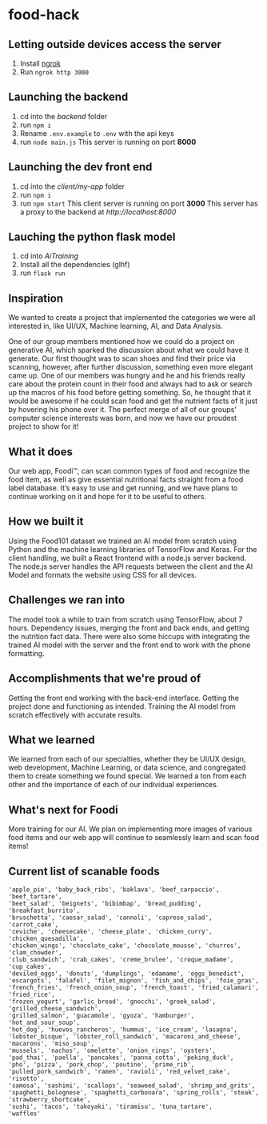 # food-hack

## Letting outside devices access the server
1. Install [ngrok](https://ngrok.com/download)
2. Run `ngrok http 3000`

## Launching the backend
1. cd into the *backend* folder
2. run `npm i`
3. Rename `.env.example` to `.env` with the api keys
4. run `node main.js`
This server is running on port **8000**


## Launching the dev front end
1. cd into the *client/my-app* folder
2. run `npm i`
3. run `npm start`
This client server is running on port **3000**
This server has a proxy to the backend at _http://localhost:8000_

## Lauching the python flask model
1. cd into *AiTraining*
2. Install all the dependencies (glhf)
3. run `flask run`



## Inspiration

We wanted to create a project that implemented the categories we were all interested in, like UI/UX, Machine learning, AI, and Data Analysis.

One of our group members mentioned how we could do a project on generative AI, which sparked the discussion about what we could have it generate. Our first thought was to scan shoes and find their price via scanning, however, after further discussion, something even more elegant came up. One of our members was hungry and he and his friends really care about the protein count in their food and always had to ask or search up the macros of his food before getting something. So, he thought that it would be awesome if he could scan food and get the nutrient facts of it just by hovering his phone over it. The perfect merge of all of our groups' computer science interests was born, and now we have our proudest project to show for it! 


## What it does

Our web app, Foodi™️, can scan common types of food and recognize the food item, as well as give essential nutritional facts straight from a food label database. It’s easy to use and get running, and we have plans to continue working on it and hope for it to be useful to others. 

## How we built it
Using the Food101 dataset we trained an AI model from scratch using Python and the machine learning libraries of TensorFlow and Keras. For the client handling, we built a React frontend with a node.js server backend. The node.js server handles the API requests between the client and the AI Model and formats the website using CSS for all devices.

## Challenges we ran into
The model took a while to train from scratch using TensorFlow, about 7 hours. Dependency issues, merging the front and back ends, and getting the nutrition fact data. There were also some hiccups with 
 integrating the trained AI model with the server and the front end to work with the phone formatting.

## Accomplishments that we're proud of
Getting the front end working with the back-end interface. Getting the project done and functioning as intended. Training the AI model from scratch effectively with accurate results.

## What we learned
We learned from each of our specialties, whether they be UI/UX design, web development, Machine Learning, or data science, and congregated them to create something we found special. We learned a ton from each other and the importance of each of our individual experiences. 


## What's next for Foodi
More training for our AI. We plan on implementing more images of various food items and our web app will continue to seamlessly learn and scan food items!


## Current list of scanable foods
    'apple_pie', 'baby_back_ribs', 'baklava', 'beef_carpaccio', 'beef_tartare', 
    'beet_salad', 'beignets', 'bibimbap', 'bread_pudding', 'breakfast_burrito', 
    'bruschetta', 'caesar_salad', 'cannoli', 'caprese_salad', 'carrot_cake', 
    'ceviche', 'cheesecake', 'cheese_plate', 'chicken_curry', 'chicken_quesadilla', 
    'chicken_wings', 'chocolate_cake', 'chocolate_mousse', 'churros', 'clam_chowder', 
    'club_sandwich', 'crab_cakes', 'creme_brulee', 'croque_madame', 'cup_cakes', 
    'deviled_eggs', 'donuts', 'dumplings', 'edamame', 'eggs_benedict', 
    'escargots', 'falafel', 'filet_mignon', 'fish_and_chips', 'foie_gras', 
    'french_fries', 'french_onion_soup', 'french_toast', 'fried_calamari', 'fried_rice', 
    'frozen_yogurt', 'garlic_bread', 'gnocchi', 'greek_salad', 'grilled_cheese_sandwich', 
    'grilled_salmon', 'guacamole', 'gyoza', 'hamburger', 'hot_and_sour_soup', 
    'hot_dog', 'huevos_rancheros', 'hummus', 'ice_cream', 'lasagna', 
    'lobster_bisque', 'lobster_roll_sandwich', 'macaroni_and_cheese', 'macarons', 'miso_soup', 
    'mussels', 'nachos', 'omelette', 'onion_rings', 'oysters', 
    'pad_thai', 'paella', 'pancakes', 'panna_cotta', 'peking_duck', 
    'pho', 'pizza', 'pork_chop', 'poutine', 'prime_rib', 
    'pulled_pork_sandwich', 'ramen', 'ravioli', 'red_velvet_cake', 'risotto', 
    'samosa', 'sashimi', 'scallops', 'seaweed_salad', 'shrimp_and_grits', 
    'spaghetti_bolognese', 'spaghetti_carbonara', 'spring_rolls', 'steak', 'strawberry_shortcake', 
    'sushi', 'tacos', 'takoyaki', 'tiramisu', 'tuna_tartare', 
    'waffles'